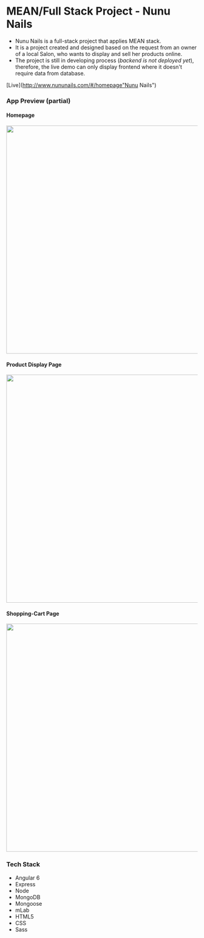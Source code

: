 # MEAN/Full Stack Project - Nunu Nails

* Nunu Nails is a full-stack project that applies MEAN stack. 
* It is a project created and designed based on the request from an owner of a local Salon, who wants to display and sell her products online. 
* The project is still in developing process (*backend is not deployed yet*), therefore, the live demo can only display frontend where it doesn't require data from database.

[Live](http://www.nununails.com/#/homepage"Nunu Nails")

### App Preview (partial)

#### Homepage
<img src="https://res.cloudinary.com/chu327/image/upload/v1534292118/Nunu%20Nails/Screen_Shot_2018-08-14_at_5.14.16_PM.png" align="center" width="600" overflow="hidden">

#### Product Display Page
<img src="https://res.cloudinary.com/chu327/image/upload/v1534292319/Nunu%20Nails/%E5%B1%8F%E5%B9%95%E5%BF%AB%E7%85%A7_2018-08-14_05.17.50_PM.png" align="center" width="600" overflow="hidden">

#### Shopping-Cart Page
<img src="https://res.cloudinary.com/chu327/image/upload/v1534292378/Nunu%20Nails/%E5%B1%8F%E5%B9%95%E5%BF%AB%E7%85%A7_2018-08-14_05.19.24_PM.png" align="center" width="600" overflow="hidden">

### Tech Stack
* Angular 6 
* Express
* Node
* MongoDB
* Mongoose
* mLab
* HTML5
* CSS
* Sass
